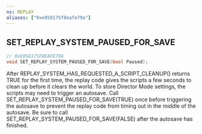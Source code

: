 ```yaml
---
ns: REPLAY
aliases: ["0xe058175f8eafe79a"]
---
```

## SET_REPLAY_SYSTEM_PAUSED_FOR_SAVE

```c
// 0xE058175F8EAFE79A
void SET_REPLAY_SYSTEM_PAUSED_FOR_SAVE(bool Paused);
```

After REPLAY_SYSTEM_HAS_REQUESTED_A_SCRIPT_CLEANUP() returns TRUE for the first time, the replay code gives the scripts a few seconds to clean up before it clears the world. To store Director Mode settings, the scripts may need to trigger an autosave. Call SET_REPLAY_SYSTEM_PAUSED_FOR_SAVE(TRUE) once before triggering the autosave to prevent the replay code from timing out in the middle of the autosave. Be sure to call SET_REPLAY_SYSTEM_PAUSED_FOR_SAVE(FALSE) after the autosave has finished.

